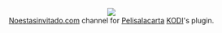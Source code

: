 <p align="center">
  <img src="https://raw.githubusercontent.com/tonikelope/neiflix/master/fanart.png"><br>
  <a href="https://noestasinvitado.com/" target="_blank">Noestasinvitado.com</a> channel for <a href="https://github.com/tvalacarta/pelisalacarta" target="_blank">Pelisalacarta</a> <a href="https://github.com/xbmc/xbmc" target="_blank">KODI</a>'s plugin.
</p>
